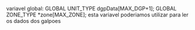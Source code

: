 variavel global:
GLOBAL UNIT_TYPE dgpData[MAX_DGP+1];
GLOBAL ZONE_TYPE *zone[MAX_ZONE]; esta variavel poderiamos utilizar para ler os dados dos galpoes